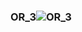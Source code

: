 ### OR_3![OR_3](https://user-images.githubusercontent.com/116869307/214144056-e850a789-92e3-46c0-ba3c-97960b404daa.png)
